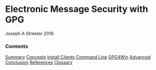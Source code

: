 # Electronic Message Security with GPG

Joseph A Streeter
2016


### Contents
[Summary]()
[Concepts]()
[Install Clients]()
[Command Line]()
[GPG4Win]()
[Advanced]()
[Conclusion]()
[References]()
[Clossary]()
